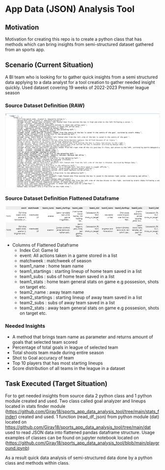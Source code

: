 # App Data (JSON) Analysis Tool

## Motivation
Motivation for creating this repo is to create a python class that has methods which can bring insights from semi-structured dataset gathered from an sports app.

## Scenario (Current Situation)
A BI team who is looking for to gather quick insights from a semi structured data applying to a data analyst for a tool creation to gather needed insight quickly.
Used dataset covering 19 weeks of 2022-2023 Premier league season

### Source Dataset Definition (RAW)
![picture alt](screenshot_dataset.PNG)
### Source Dataset Definition Flattened Dataframe
![picture alt](dataset_flattened.PNG)

* Columns of Flattened Dataframe
  * Index Col: Game Id
  * event: All actions taken in a game stored in a list
  * matchweek : matchweek of season
  * team1_name : home team name
  * team1_startings : starting lineup of home team saved in a list
  * team1_subs : subs of home team saved in a list
  * team1_stats : home team general stats on game e.g possesion, shots on target etc.
  * team2_name : away team name
  * team2_startings : starting lineup of away team saved in a list
  * team2_subs : subs of away team saved in a list
  * team2_stats : away team general stats on game e.g possesion, shots on target etc.

### Needed Insights
- A method that brings team name as parameter and returns amount of goals that selected team scored
- Percentage of total goals in league of selected team
- Total shoots team made during entire season
- Shot to Goal accuracy of team
- Top 10 players that has most starting lineups
- Score distribution of all teams in the league in a dataset

## Task Executed (Target Situation)
For to get needed insights from source data 2 python class and 1 python module created and used.
Two class called goal analyzer and lineups located in stats finder module (https://github.com/Giray18/sports_app_data_analysis_tool/tree/main/stats_finder) created and used.
1 function (read_df_json) from python module (dat) located on https://github.com/Giray18/sports_app_data_analysis_tool/tree/main/dat used to read JSON data into flattened pandas dataframe structure.
Usage examples of classes can be found on jupyter notebook located on (https://github.com/Giray18/sports_app_data_analysis_tool/blob/main/playground.ipynb)

As a result quick data analysis of semi-structured data done by a python class and methods within class.

